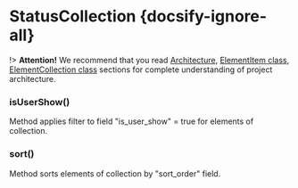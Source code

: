 # StatusCollection {docsify-ignore-all}
       
!> **Attention!**  We recommend that you read [Architecture](home.md#architecture), [ElementItem class](item-class/item-class.md),
[ElementCollection class](collection-class/collection-class.md) sections for complete understanding of  project architecture.

### isUserShow()

Method applies filter to field "is_user_show" = true for elements of collection.

### sort()

Method sorts elements of collection by "sort_order" field.
